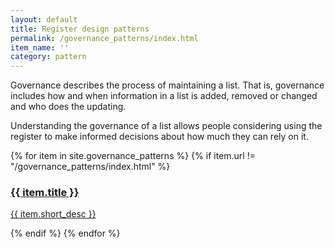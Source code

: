 ```yaml
---
layout: default
title: Register design patterns
permalink: /governance_patterns/index.html
item_name: ''
category: pattern
---
```



Governance describes the process of maintaining a list. That is, governance
includes how and when information in a list is added, removed or changed and
who does the updating.

Understanding the governance of a list allows people considering using the
register to make informed decisions about how much they can rely on it.

<div class="container">
<div class="fukol-grid">

{% for item in site.governance_patterns %}
{% if item.url != "/governance_patterns/index.html" %}
<div class="card odi-{% cycle "purple", "orange", "pink", "light-blue", "red" %}">
<a href="{{ site.baseurl }}{{ item.url }}">
<h3 class="card-header">
{{ item.title }}
</h3>
<div class="card-body">
<p>{{ item.short_desc }}</p>
</div>
</a>
</div>
{% endif %}
{% endfor %}

</div>
</div>
